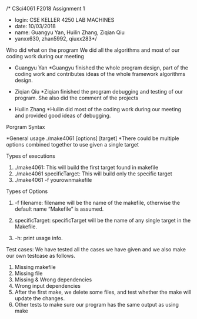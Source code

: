
/* CSci4061 F2018 Assignment 1
* login: CSE KELLER 4250 LAB MACHINES
* date: 10/03/2018
* name: Guangyu Yan, Huilin Zhang, Ziqian Qiu
* yanxx630, zhan5992, qiuxx283*/


Who did what on the program
We did all the algorithms and most of our coding work during our meeting

* Guangyu Yan
    *Guangyu finished the whole program design, part of the coding work and contributes ideas of the whole framework algorithms design.

* Ziqian Qiu
    *Ziqian finished the program debugging and testing of our program. She also did the comment of the projects


* Huilin Zhang
    *Huilin did most of the coding work during our meeting and provided good ideas of debugging.

Porgram Syntax

*General usage
  ./make4061 [options] [target]
  *There could be multiple options combined together to use given a single target

Types of executions

1. ./make4061: This will build the first target found in makefile
2. ./make4061 specificTarget: This will build only the specific target
3. ./make4061 -f yourownmakefile


Types of Options
  1. -f filename: filename will be the name of the makefile, otherwise the default name “Makefile” is assumed.

  2. specificTarget: specificTarget will be the name of any single target in the Makefile.

  3. -h: print usage info.


Test cases:
We have tested all the cases we have given and we also make our own testcase as follows.
1. Missing makefile
2. Missing file
3. Missing & Wrong dependencies
4. Wrong input dependencies
5. After the first make, we delete some files, and test whether the make will update the changes.
6. Other tests to make sure our program has the same output as using make
